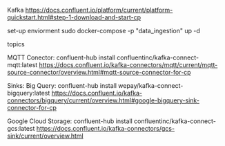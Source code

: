 Kafka
https://docs.confluent.io/platform/current/platform-quickstart.html#step-1-download-and-start-cp


set-up enviorment
    sudo docker-compose -p "data_ingestion" up -d 

topics


MQTT Conector:
    confluent-hub install confluentinc/kafka-connect-mqtt:latest
https://docs.confluent.io/kafka-connectors/mqtt/current/mqtt-source-connector/overview.html#mqtt-source-connector-for-cp

Sinks:
Big Query:
    confluent-hub install wepay/kafka-connect-bigquery:latest
https://docs.confluent.io/kafka-connectors/bigquery/current/overview.html#google-bigquery-sink-connector-for-cp

Google Cloud Storage:
    confluent-hub install confluentinc/kafka-connect-gcs:latest
https://docs.confluent.io/kafka-connectors/gcs-sink/current/overview.html
